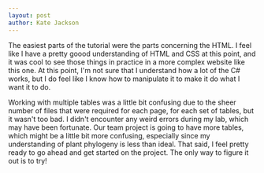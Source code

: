 ```yaml
---
layout: post
author: Kate Jackson
---
```


The easiest parts of the tutorial were the parts concerning the HTML. I feel like I have a pretty goood understanding of HTML and CSS at this point, and it was cool to see those things in practice in a more complex website like this one. At this point, I'm not sure that I understand how a lot of the C# works, but I do feel like I know how to manipulate it to make it do what I want it to do. 

Working with multiple tables was a little bit confusing due to the sheer number of files that were required for each page, for each set of tables, but it wasn't too bad. I didn't encounter any weird errors during my lab, which may have been fortunate. Our team project is going to have more tables, which might be a little bit more confusing, especially since my understanding of plant phylogeny is less than ideal. That said, I feel pretty ready to go ahead and get started on the project. The only way to figure it out is to try!